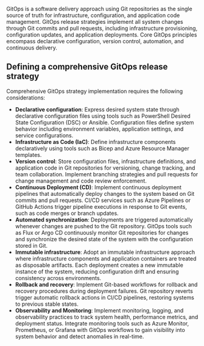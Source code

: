 GitOps is a software delivery approach using Git repositories as the single source of truth for infrastructure, configuration, and application code management. GitOps release strategies implement all system changes through Git commits and pull requests, including infrastructure provisioning, configuration updates, and application deployments. Core GitOps principles encompass declarative configuration, version control, automation, and continuous delivery.

## Defining a comprehensive GitOps release strategy

Comprehensive GitOps strategy implementation requires the following considerations:

- **Declarative configuration**: Express desired system state through declarative configuration files using tools such as PowerShell Desired State Configuration (DSC) or Ansible. Configuration files define system behavior including environment variables, application settings, and service configurations.
- **Infrastructure as Code (IaC)**: Define infrastructure components declaratively using tools such as Bicep and Azure Resource Manager templates.
- **Version control**: Store configuration files, infrastructure definitions, and application code in Git repositories for versioning, change tracking, and team collaboration. Implement branching strategies and pull requests for change management and code review enforcement.
- **Continuous Deployment (CD)**: Implement continuous deployment pipelines that automatically deploy changes to the system based on Git commits and pull requests. CI/CD services such as Azure Pipelines or GitHub Actions trigger pipeline executions in response to Git events, such as code merges or branch updates.
- **Automated synchronization**: Deployments are triggered automatically whenever changes are pushed to the Git repository. GitOps tools such as Flux or Argo CD continuously monitor Git repositories for changes and synchronize the desired state of the system with the configuration stored in Git.
- **Immutable infrastructure**: Adopt an immutable infrastructure approach where infrastructure components and application containers are treated as disposable artifacts. Each deployment creates a new immutable instance of the system, reducing configuration drift and ensuring consistency across environments.
- **Rollback and recovery**: Implement Git-based workflows for rollback and recovery procedures during deployment failures. Git repository reverts trigger automatic rollback actions in CI/CD pipelines, restoring systems to previous stable states.
- **Observability and Monitoring**: Implement monitoring, logging, and observability practices to track system health, performance metrics, and deployment status. Integrate monitoring tools such as Azure Monitor, Prometheus, or Grafana with GitOps workflows to gain visibility into system behavior and detect anomalies in real-time.
